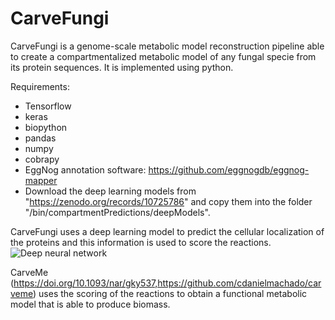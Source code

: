 # CarveFungi

CarveFungi is a genome-scale metabolic model reconstruction pipeline able to create a compartmentalized metabolic model of any fungal specie from its protein sequences. It is implemented using python.

Requirements:
- Tensorflow
- keras
- biopython
- pandas
- numpy
- cobrapy
- EggNog annotation software: https://github.com/eggnogdb/eggnog-mapper
- Download the deep learning models from "https://zenodo.org/records/10725786" and copy them into the folder "/bin/compartmentPredictions/deepModels".


 CarveFungi uses a deep learning model to predict the cellular localization of the proteins and this information is used to score the reactions. 
![Deep neural network](/images/CNN.png)

CarveMe (https://doi.org/10.1093/nar/gky537,https://github.com/cdanielmachado/carveme) uses the scoring of the reactions to obtain a functional metabolic model that is able to produce biomass. 

